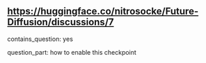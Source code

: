 ## https://huggingface.co/nitrosocke/Future-Diffusion/discussions/7

contains_question: yes

question_part: how to enable this checkpoint